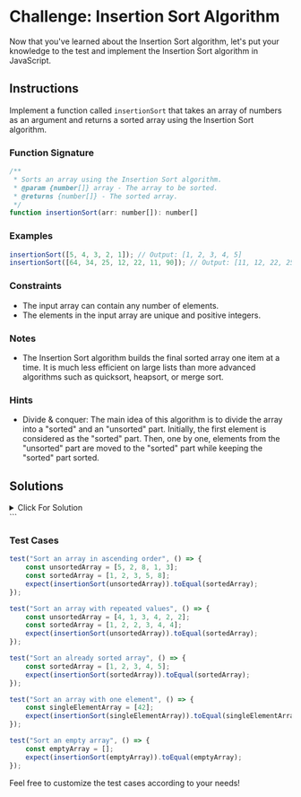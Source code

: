 # Challenge: Insertion Sort Algorithm

Now that you've learned about the Insertion Sort algorithm, let's put your knowledge to the test and implement the Insertion Sort algorithm in JavaScript.

## Instructions

Implement a function called `insertionSort` that takes an array of numbers as an argument and returns a sorted array using the Insertion Sort algorithm.

### Function Signature

```js
/**
 * Sorts an array using the Insertion Sort algorithm.
 * @param {number[]} array - The array to be sorted.
 * @returns {number[]} - The sorted array.
 */
function insertionSort(arr: number[]): number[]
```

### Examples

```js
insertionSort([5, 4, 3, 2, 1]); // Output: [1, 2, 3, 4, 5]
insertionSort([64, 34, 25, 12, 22, 11, 90]); // Output: [11, 12, 22, 25, 34, 64, 90]
```

### Constraints

- The input array can contain any number of elements.
- The elements in the input array are unique and positive integers.

### Notes

- The Insertion Sort algorithm builds the final sorted array one item at a time. It is much less efficient on large lists than more advanced algorithms such as quicksort, heapsort, or merge sort.

### Hints

- Divide & conquer: The main idea of this algorithm is to divide the array into a "sorted" and an "unsorted" part. Initially, the first element is considered as the "sorted" part. Then, one by one, elements from the "unsorted" part are moved to the "sorted" part while keeping the "sorted" part sorted.

## Solutions

<details>
  <summary>Click For Solution</summary>

```js
function insertionSort(arr) {
	for (let i = 1; i < arr.length; i++) {
		const currentElement = arr[i];
		let j = i - 1;

		while (j >= 0 && arr[j] > currentElement) {
			arr[j + 1] = arr[j];
			j--;
		}

		arr[j + 1] = currentElement;
	}

	return arr;
}
```

### Explanation

- Start a `for` loop. The condition of the `for` loop is `i < arr.length`. This will loop through the entire array, starting from the second element.
- Inside the `for` loop, declare a variable called `currentElement` and set it to the element at index `i`. This is the element that we want to insert into the correct position.
- Declare a variable called `j` and set it to `i - 1`. This is the index of the last element in the "sorted" part of the array.
- Start a `while` loop. The condition of the `while` loop is `j >= 0` (making sure we're not going out of bounds) and `arr[j] > currentElement` (checking if the current element is greater than the element at index `j`).
- Inside the `while` loop, shift the element at index `j` one position to the right (by assigning `arr[j]` to `arr[j + 1]`).
- Decrement `j` by 1 to move to the previous element in the "sorted" part.
- After the `while` loop, insert the `currentElement` at the correct position in the "sorted" part of the array (by assigning `currentElement` to `arr[j + 1]`).
- Outside of the `for` loop, return the sorted array.

</details>
```

### Test Cases

```js
test("Sort an array in ascending order", () => {
	const unsortedArray = [5, 2, 8, 1, 3];
	const sortedArray = [1, 2, 3, 5, 8];
	expect(insertionSort(unsortedArray)).toEqual(sortedArray);
});

test("Sort an array with repeated values", () => {
	const unsortedArray = [4, 1, 3, 4, 2, 2];
	const sortedArray = [1, 2, 2, 3, 4, 4];
	expect(insertionSort(unsortedArray)).toEqual(sortedArray);
});

test("Sort an already sorted array", () => {
	const sortedArray = [1, 2, 3, 4, 5];
	expect(insertionSort(sortedArray)).toEqual(sortedArray);
});

test("Sort an array with one element", () => {
	const singleElementArray = [42];
	expect(insertionSort(singleElementArray)).toEqual(singleElementArray);
});

test("Sort an empty array", () => {
	const emptyArray = [];
	expect(insertionSort(emptyArray)).toEqual(emptyArray);
});
```

Feel free to customize the test cases according to your needs!
